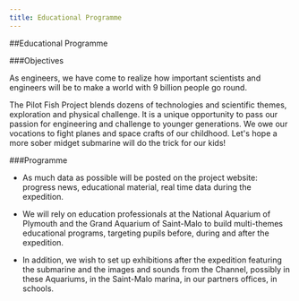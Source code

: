 ```yaml
---
title: Educational Programme
---
```


##Educational Programme

###Objectives

As engineers, we have come to realize how important 
scientists and engineers will be to make a world with 9 billion people go round. 

The Pilot Fish Project blends dozens of technologies and scientific themes, 
exploration and physical challenge.
It is a unique opportunity to pass our passion for engineering and challenge to younger generations. 
We owe our vocations to fight planes and space crafts of our childhood. 
Let\'s hope a more sober midget submarine will do the trick for our kids!

###Programme

- As much data as possible will be posted on the project website: 
progress news, educational material, real time data during the expedition.

- We will rely on education professionals at the National Aquarium of Plymouth 
and the Grand Aquarium of Saint-Malo to build multi-themes educational programs, 
targeting pupils before, during and after the expedition.

- In addition, we wish to set up exhibitions after the expedition 
featuring the submarine and the images and sounds from the Channel, 
possibly in these Aquariums, in the Saint-Malo marina, in our partners offices, in schools.
